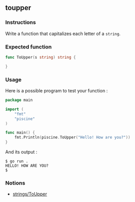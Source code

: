 ## toupper

### Instructions

Write a function that capitalizes each letter of a `string`.

### Expected function

```go
func ToUpper(s string) string {

}
```

### Usage

Here is a possible program to test your function :

```go
package main

import (
	"fmt"
	"piscine"
)

func main() {
	fmt.Println(piscine.ToUpper("Hello! How are you?"))
}
```

And its output :

```console
$ go run .
HELLO! HOW ARE YOU?
$
```

### Notions

- [strings/ToUpper](https://golang.org/pkg/strings/#ToUpper)
